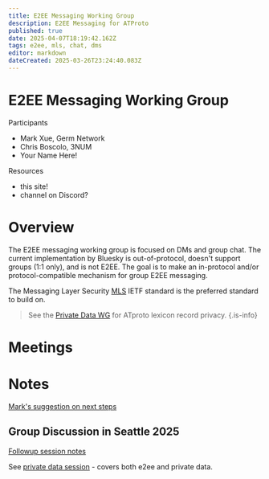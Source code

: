 ```yaml
---
title: E2EE Messaging Working Group
description: E2EE Messaging for ATProto
published: true
date: 2025-04-07T18:19:42.162Z
tags: e2ee, mls, chat, dms
editor: markdown
dateCreated: 2025-03-26T23:24:40.083Z
---
```


# E2EE Messaging Working Group

Participants
* Mark Xue, Germ Network
* Chris Boscolo, 3NUM
* Your Name Here!

Resources
* this site!
* channel on Discord?

# Overview

The E2EE messaging working group is focused on DMs and group chat. The current implementation by Bluesky is out-of-protocol, doesn't support groups (1:1 only), and is not E2EE. The goal is to make an in-protocol and/or protocol-compatible mechanism for group E2EE messaging.

The Messaging Layer Security [MLS](/mls) IETF standard is the preferred standard to build on.

> See the [Private Data WG](/working-groups/private-data) for ATproto lexicon record privacy.
{.is-info}

# Meetings

# Notes
[Mark's suggestion on next steps](/working-groups/e2ee/march2025NextSteps)

## Group Discussion in Seattle 2025
[Followup session notes](/working-groups/e2ee/atmosphereGroupNotes)

See [private data session](/atmosphereconf/seattle2025/private-data) - covers both e2ee and private data.




